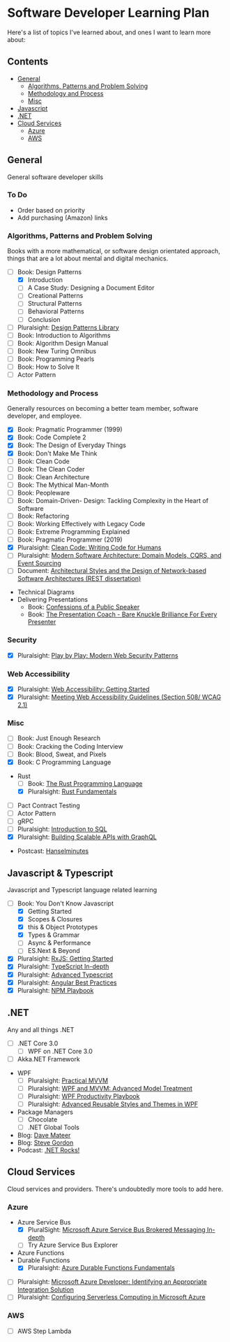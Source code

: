# Software Developer Learning Plan

Here's a list of topics I've learned about, and ones I want to learn more about:

## Contents

- [General](#general)
  - [Algorithms, Patterns and Problem Solving](#algorithms-patterns-and-problem-solving)
  - [Methodology and Process](#methodology-and-process)
  - [Misc](#misc)
- [Javascript](#javascript)
- [.NET](#net)
- [Cloud Services](#cloud-services)
  - [Azure](#azure)
  - [AWS](#aws)

## General

General software developer skills

### To Do

- Order based on priority
- Add purchasing (Amazon) links

### Algorithms, Patterns and Problem Solving

Books with a more mathematical, or software design orientated approach, things that are a lot about mental and digital mechanics.

- [ ] Book: Design Patterns
  - [x] Introduction
  - [ ] A Case Study: Designing a Document Editor
  - [ ] Creational Patterns
  - [ ] Structural Patterns
  - [ ] Behavioral Patterns
  - [ ] Conclusion
- [ ] Pluralsight: [Design Patterns Library](https://app.pluralsight.com/library/courses/patterns-library)
- [ ] Book: Introduction to Algorithms
- [ ] Book: Algorithm Design Manual
- [ ] Book: New Turing Omnibus
- [ ] Book: Programming Pearls
- [ ] Book: How to Solve It
- [ ] Actor Pattern

### Methodology and Process

Generally resources on becoming a better team member, software developer, and employee.

- [x] Book: Pragmatic Programmer (1999)
- [x] Book: Code Complete 2
- [x] Book: The Design of Everyday Things
- [x] Book: Don't Make Me Think
- [ ] Book: Clean Code
- [ ] Book: The Clean Coder
- [ ] Book: Clean Architecture
- [ ] Book: The Mythical Man-Month
- [ ] Book: Peopleware
- [ ] Book: Domain-Driven- Design: Tackling Complexity in the Heart of Software
- [ ] Book: Refactoring
- [ ] Book: Working Effectively with Legacy Code
- [ ] Book: Extreme Programming Explained
- [ ] Book: Pragmatic Programmer (2019)
- [x] Pluralsight: [Clean Code: Writing Code for Humans](https://app.pluralsight.com/library/courses/writing-clean-code-humans)
- [ ] Pluralsight: [Modern Software Architecture: Domain Models, CQRS, and Event Sourcing](https://app.pluralsight.com/library/courses/modern-software-architecture-domain-models-cqrs-event-sourcing)
- [ ] Document: [Architectural Styles and the Design of Network-based Software Architectures (REST dissertation)](https://www.ics.uci.edu/~fielding/pubs/dissertation/top.htm)
- Technical Diagrams
- Delivering Presentations
  - Book: [Confessions of a Public Speaker](https://www.amazon.co.uk/Confessions-Public-Speaker-Scott-Berkun/dp/1449301959)
  - Book: [The Presentation Coach - Bare Knuckle Brilliance For Every Presenter](https://www.amazon.co.uk/Presentation-Coach-Knuckle-Brilliance-Presenter/dp/085708044X)

### Security

- [x] Pluralsight: [Play by Play: Modern Web Security Patterns](https://app.pluralsight.com/library/courses/play-by-play-modern-web-security-patterns)

### Web Accessibility

- [x] Pluralsight: [Web Accessibility: Getting Started](https://app.pluralsight.com/library/courses/web-accessibility-getting-started)
- [x] Pluralsight: [Meeting Web Accessibility Guidelines (Section 508/ WCAG 2.1)](https://app.pluralsight.com/library/courses/web-accessibility-meeting-guidelines)

### Misc

- [ ] Book: Just Enough Research
- [ ] Book: Cracking the Coding Interview
- [ ] Book: Blood, Sweat, and Pixels
- [x] Book: C Programming Language
- Rust
  - [ ] Book: [The Rust Programming Language](https://www.amazon.co.uk/Rust-Programming-Language-Manga-Guide/dp/1593278284)
  - [x] Pluralsight: [Rust Fundamentals](https://app.pluralsight.com/library/courses/rust-fundamentals)
- [ ] Pact Contract Testing
- [ ] Actor Pattern
- [ ] gRPC
- [ ] Pluralsight: [Introduction to SQL](https://app.pluralsight.com/library/courses/introduction-to-sql)
- [x] Pluralsight: [Building Scalable APIs with GraphQL](https://app.pluralsight.com/library/courses/graphql-scalable-apis)
- Postcast: [Hanselminutes](https://www.hanselminutes.com/)

## Javascript & Typescript

Javascript and Typescript language related learning

- [ ] Book: You Don't Know Javascript
  - [x] Getting Started
  - [x] Scopes & Closures
  - [x] this & Object Prototypes
  - [x] Types & Grammar
  - [ ] Async & Performance
  - [ ] ES.Next & Beyond
- [x] Pluralsight: [RxJS: Getting Started](https://app.pluralsight.com/library/courses/rxjs-getting-started)
- [x] Pluralsight: [TypeScript In-depth](https://app.pluralsight.com/library/courses/typescript-in-depth)
- [x] Pluralsight: [Advanced Typescript](https://app.pluralsight.com/library/courses/typescript-advanced)
- [x] Pluralsight: [Angular Best Practices](https://app.pluralsight.com/library/courses/best-practices-angular)
- [x] Pluralsight: [NPM Playbook](https://app.pluralsight.com/library/courses/npm-playbook)

## .NET

Any and all things .NET

- [ ] .NET Core 3.0
  - [ ] WPF on .NET Core 3.0
- [ ] Akka.NET Framework
- WPF
  - [ ] Pluralsight: [Practical MVVM](https://app.pluralsight.com/library/courses/practical-mvvm)
  - [ ] Pluralsight: [WPF and MVVM: Advanced Model Treatment](https://app.pluralsight.com/library/courses/wpf-mvvm-advanced-model-treatment)
  - [ ] Pluralsight: [WPF Productivity Playbook](https://app.pluralsight.com/library/courses/wpf-productivity-playbook)
  - [ ] Pluralsight: [Advanced Reusable Styles and Themes in WPF](https://app.pluralsight.com/library/courses/wpf-advanced-reusable-styles-themes)
- Package Managers
  - [ ] Chocolate
  - [ ] .NET Global Tools
- Blog: [Dave Mateer](https://davemateer.com/)
- Blog: [Steve Gordon](https://www.stevejgordon.co.uk/)
- Podcast: [.NET Rocks!](https://www.dotnetrocks.com/)

## Cloud Services

Cloud services and providers. There's undoubtedly more tools to add here.

### Azure

- Azure Service Bus
  - [x] PluralSight: [Microsoft Azure Service Bus Brokered Messaging In-depth](https://app.pluralsight.com/library/courses/microsoft-azure-service-brokered-messaging)
  - [ ] Try Azure Service Bus Explorer
- Azure Functions
- Durable Functions
  - [x] Pluralsight: [Azure Durable Functions Fundamentals](https://app.pluralsight.com/library/courses/azure-durable-functions-fundamentals)
- [ ] Pluralsight: [Microsoft Azure Developer: Identifying an Appropriate Integration Solution](https://app.pluralsight.com/library/courses/microsoft-azure-appropriate-integration-solution-identifying)
- [ ] Pluralsight: [Configuring Serverless Computing in Microsoft Azure](https://app.pluralsight.com/library/courses/microsoft-azure-serverless-computing-configuring)

### AWS

- [ ] AWS Step Lambda
